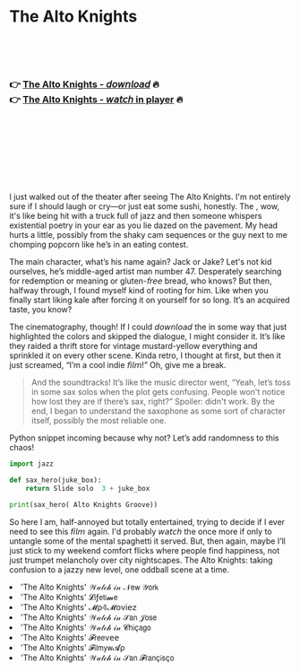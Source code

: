 <h1>The Alto Knights</h1>

<br><br><br>

<h3>👉 <a href="https://Dans-gebinthafi1980.github.io/tdnzqueizh/">The Alto Knights - 𝘥𝘰𝘸𝘯𝘭𝘰𝘢𝘥</a> 🔥<br>
👉 <a href="https://Dans-gebinthafi1980.github.io/tdnzqueizh/">The Alto Knights - 𝘸𝘢𝘵𝘤𝘩 in player</a> 🔥
</h3>



<br><br><br><br><br><br><br>


I just walked out of the theater after seeing The Alto Knights. I'm not entirely sure if I should laugh or cry—or just eat some sushi, honestly. The  , wow, it's like being hit with a truck full of jazz and then someone whispers existential poetry in your ear as you lie dazed on the pavement. My head hurts a little, possibly from the shaky cam sequences or the guy next to me chomping popcorn like he’s in an eating contest.

The main character, what’s his name again? Jack or Jake? Let's not kid ourselves, he’s middle-aged artist man number 47. Desperately searching for redemption or meaning or gluten-𝘧𝘳𝘦𝘦 bread, who knows? But then, halfway through, I found myself kind of rooting for him. Like when you finally start liking kale after forcing it on yourself for so long. It’s an acquired taste, you know?

The cinematography, though! If I could 𝘥𝘰𝘸𝘯𝘭𝘰𝘢𝘥 the   in some way that just highlighted the colors and skipped the dialogue, I might consider it. It’s like they raided a thrift store for vintage mustard-yellow everything and sprinkled it on every other scene. Kinda retro, I thought at first, but then it just screamed, “I’m a cool indie 𝘧𝘪𝘭𝘮!” Oh, give me a break.

> And the soundtracks! It’s like the music director went, “Yeah, let’s toss in some sax solos when the plot gets confusing. People won't notice how lost they are if there’s sax, right?” Spoiler: didn't work. By the end, I began to understand the saxophone as some sort of character itself, possibly the most reliable one.

Python snippet incoming because why not? Let’s add randomness to this chaos! 
```python
import jazz

def sax_hero(juke_box):
    return Slide solo  3 + juke_box

print(sax_hero( Alto Knights Groove))
```

So here I am, half-annoyed but totally entertained, trying to decide if I ever need to see this 𝘧𝘪𝘭𝘮 again. I'd probably 𝘸𝘢𝘵𝘤𝘩 the   once more if only to untangle some of the mental spaghetti it served. But, then again, maybe I’ll just stick to my weekend comfort flicks where people find happiness, not just trumpet melancholy over city nightscapes. The Alto Knights: taking confusion to a jazzy new level, one oddball scene at a time.

<li>'The Alto Knights' 𝒲𝒶𝓉𝒸𝒽 𝒾𝓃 𝒩𝖾𝗐 𝒴𝗈𝗋𝗄</li>
<li>'The Alto Knights' 𝓛𝗂ƒ𝖾𝗍𝗂𝓶𝖾</li>
<li>'The Alto Knights' 𝓜ρ𝟜𝓜𝗈ν𝗂𝖾𝗓</li>
<li>'The Alto Knights' 𝒲𝒶𝓉𝒸𝒽 𝒾𝓃 𝒮𝖺𝗇 𝒥𝗈𝗌𝖾</li>
<li>'The Alto Knights' 𝒲𝒶𝓉𝒸𝒽 𝒾𝓃 𝓒𝗁𝗂ç𝖺𝗀𝗈</li>
<li>'The Alto Knights' 𝓕𝗋𝖾𝖾ν𝖾𝖾</li>
<li>'The Alto Knights' 𝓕𝗂𝗅𝗆𝗒𝗐𝓐ρ</li>
<li>'The Alto Knights' 𝒲𝒶𝓉𝒸𝒽 𝒾𝓃 𝒮𝖺𝗇 𝓕𝗋𝖺𝗇ç𝗂𝗌ç𝗈</li>
